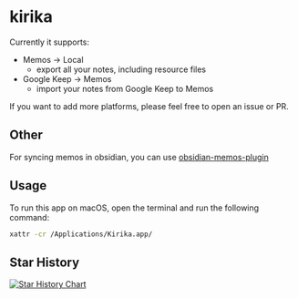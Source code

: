# kirika

Currently it supports:

- Memos -> Local
  - export all your notes, including resource files
- Google Keep -> Memos
  - import your notes from Google Keep to Memos

If you want to add more platforms, please feel free to open an issue or PR.

## Other

For syncing memos in obsidian, you can use [obsidian-memos-plugin](https://github.com/hyoban/obsidian-memos-plugin)

## Usage

To run this app on macOS, open the terminal and run the following command:

```sh
xattr -cr /Applications/Kirika.app/
```

## Star History

<a href="https://star-history.com/#hyoban/kirika&Date">
  <picture>
    <source media="(prefers-color-scheme: dark)" srcset="https://api.star-history.com/svg?repos=hyoban/kirika&type=Date&theme=dark" />
    <source media="(prefers-color-scheme: light)" srcset="https://api.star-history.com/svg?repos=hyoban/kirika&type=Date" />
    <img alt="Star History Chart" src="https://api.star-history.com/svg?repos=hyoban/kirika&type=Date" />
  </picture>
</a>
